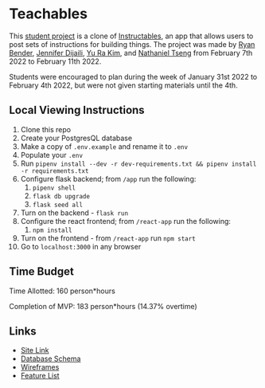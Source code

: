 # Teachables
This [student project](https://aa-group-project-teachables.herokuapp.com/) is a clone of [Instructables](https://www.instructables.com/), an app that allows users to post sets of instructions for building things. The project was made by [Ryan Bender](https://github.com/ryanbender34), [Jennifer Dijaili](https://github.com/jdijaili), [Yu Ra Kim](https://github.com/kim-yura), and [Nathaniel Tseng](https://github.com/ntseng) from February 7th 2022 to February 11th 2022.

Students were encouraged to plan during the week of January 31st 2022 to February 4th 2022, but were not given starting materials until the 4th.

## Local Viewing Instructions
1. Clone this repo
2. Create your PostgresQL database
3. Make a copy of `.env.example` and rename it to `.env`
4. Populate your `.env`
5. Run `pipenv install --dev -r dev-requirements.txt && pipenv install -r requirements.txt`
6. Configure flask backend; from `/app` run the following:
   1. `pipenv shell`
   2. `flask db upgrade`
   3. `flask seed all`
7. Turn on the backend - `flask run`
8. Configure the react frontend; from `/react-app` run the following:
   1. `npm install`
9. Turn on the frontend - from `/react-app` run `npm start`
10. Go to `localhost:3000` in any browser

## Time Budget
Time Allotted: 160 person*hours

Completion of MVP: 183 person*hours (14.37% overtime)

## Links
- [Site Link](https://aa-group-project-teachables.herokuapp.com/)
- [Database Schema](https://github.com/jdijaili/w20-teachables-group-project/wiki/Database-Schema)
- [Wireframes](https://github.com/jdijaili/w20-teachables-group-project/wiki/Wireframes)
- [Feature List](https://github.com/jdijaili/w20-teachables-group-project/wiki/MVP-Feature-List)
